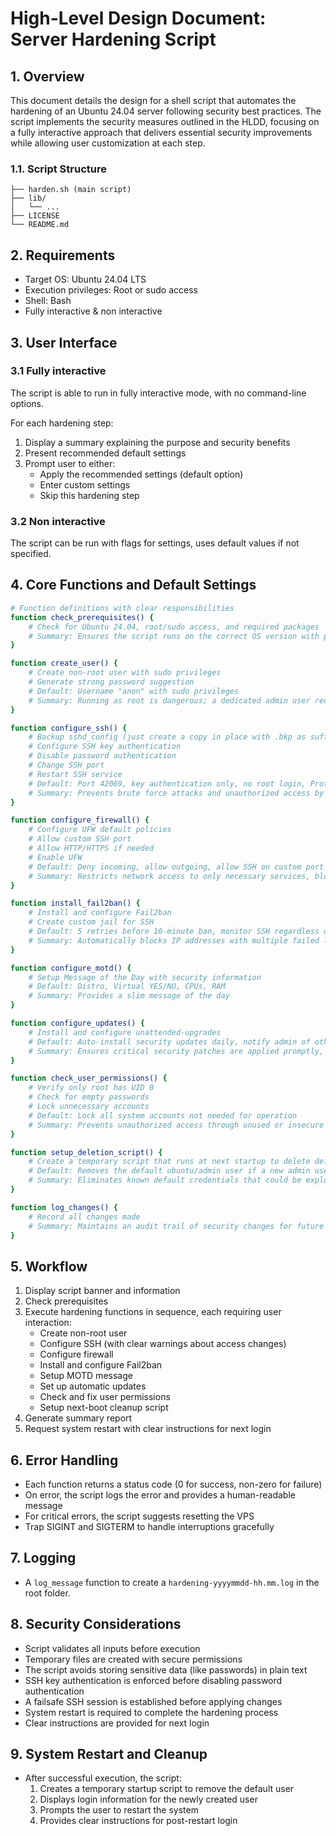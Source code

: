 # High-Level Design Document: Server Hardening Script

## 1. Overview

This document details the design for a shell script that automates the hardening of an Ubuntu 24.04 server following security best practices. The script implements the security measures outlined in the HLDD, focusing on a fully interactive approach that delivers essential security improvements while allowing user customization at each step.

### 1.1. Script Structure

```tree
├── harden.sh (main script)
├── lib/
│   └── ...
├── LICENSE
└── README.md
```

## 2. Requirements

- Target OS: Ubuntu 24.04 LTS
- Execution privileges: Root or sudo access
- Shell: Bash
- Fully interactive & non interactive

## 3. User Interface

### 3.1 Fully interactive

The script is able to run in fully interactive mode, with no command-line options.

For each hardening step:

1. Display a summary explaining the purpose and security benefits
2. Present recommended default settings
3. Prompt user to either:
   - Apply the recommended settings (default option)
   - Enter custom settings
   - Skip this hardening step

### 3.2 Non interactive

The script can be run with flags for settings, uses default values if not specified.

## 4. Core Functions and Default Settings

```bash
# Function definitions with clear responsibilities
function check_prerequisites() {
    # Check for Ubuntu 24.04, root/sudo access, and required packages
    # Summary: Ensures the script runs on the correct OS version with proper permissions
}

function create_user() {
    # Create non-root user with sudo privileges
    # Generate strong password suggestion
    # Default: Username "anon" with sudo privileges
    # Summary: Running as root is dangerous; a dedicated admin user reduces risk of privilege escalation
}

function configure_ssh() {
    # Backup sshd_config (just create a copy in place with .bkp as suffix)
    # Configure SSH key authentication
    # Disable password authentication
    # Change SSH port
    # Restart SSH service
    # Default: Port 42069, key authentication only, no root login, Protocol 2 only
    # Summary: Prevents brute force attacks and unauthorized access by using keys instead of passwords and changing default ports to avoid automated scanning
}

function configure_firewall() {
    # Configure UFW default policies
    # Allow custom SSH port
    # Allow HTTP/HTTPS if needed
    # Enable UFW
    # Default: Deny incoming, allow outgoing, allow SSH on custom port
    # Summary: Restricts network access to only necessary services, blocking potential attack vectors
}

function install_fail2ban() {
    # Install and configure Fail2ban
    # Create custom jail for SSH
    # Default: 5 retries before 10-minute ban, monitor SSH regardless of port
    # Summary: Automatically blocks IP addresses with multiple failed login attempts preventing brute force attacks
}

function configure_motd() {
    # Setup Message of the Day with security information
    # Default: Distro, Virtual YES/NO, CPUs, RAM
    # Summary: Provides a slim message of the day
}

function configure_updates() {
    # Install and configure unattended-upgrades
    # Default: Auto-install security updates daily, notify admin of other updates
    # Summary: Ensures critical security patches are applied promptly, reducing vulnerability windows
}

function check_user_permissions() {
    # Verify only root has UID 0
    # Check for empty passwords
    # Lock unnecessary accounts
    # Default: Lock all system accounts not needed for operation
    # Summary: Prevents unauthorized access through unused or insecure accounts
}

function setup_deletion_script() {
    # Create a temporary script that runs at next startup to delete default user
    # Default: Removes the default ubuntu/admin user if a new admin user is created
    # Summary: Eliminates known default credentials that could be exploited
}

function log_changes() {
    # Record all changes made
    # Summary: Maintains an audit trail of security changes for future reference
}
```

## 5. Workflow

1. Display script banner and information
2. Check prerequisites
3. Execute hardening functions in sequence, each requiring user interaction:
   - Create non-root user
   - Configure SSH (with clear warnings about access changes)
   - Configure firewall
   - Install and configure Fail2ban
   - Setup MOTD message
   - Set up automatic updates
   - Check and fix user permissions
   - Setup next-boot cleanup script
4. Generate summary report
5. Request system restart with clear instructions for next login

## 6. Error Handling

- Each function returns a status code (0 for success, non-zero for failure)
- On error, the script logs the error and provides a human-readable message
- For critical errors, the script suggests resetting the VPS
- Trap SIGINT and SIGTERM to handle interruptions gracefully

## 7. Logging

- A `log_message` function to create a `hardening-yyyymmdd-hh.mm.log` in the root folder.

## 8. Security Considerations

- Script validates all inputs before execution
- Temporary files are created with secure permissions
- The script avoids storing sensitive data (like passwords) in plain text
- SSH key authentication is enforced before disabling password authentication
- A failsafe SSH session is established before applying changes
- System restart is required to complete the hardening process
- Clear instructions are provided for next login

## 9. System Restart and Cleanup

- After successful execution, the script:
  1. Creates a temporary startup script to remove the default user
  2. Displays login information for the newly created user
  3. Prompts the user to restart the system
  4. Provides clear instructions for post-restart login
